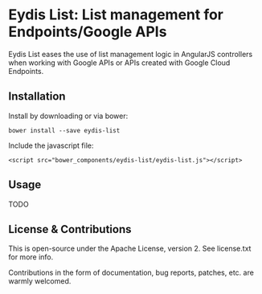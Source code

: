 Eydis List: List management for Endpoints/Google APIs
=====================================================

Eydis List eases the use of list management logic in AngularJS controllers when working with Google APIs or APIs created with Google Cloud Endpoints.

Installation
------------

Install by downloading or via bower:

    bower install --save eydis-list


Include the javascript file:

    <script src="bower_components/eydis-list/eydis-list.js"></script>


Usage
-----

TODO


License & Contributions
-----------------------

This is open-source under the Apache License, version 2. See license.txt for more info.

Contributions in the form of documentation, bug reports, patches, etc. are warmly welcomed.
